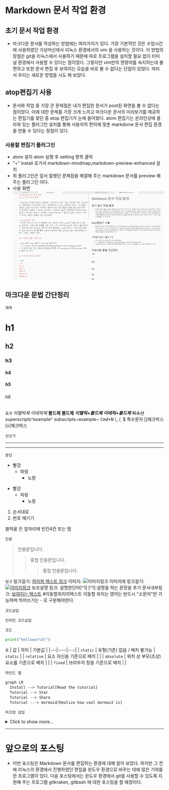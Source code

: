 # Markdown 문서 작업 환경
## 초기 문서 작업 환경

* 마크다운 문서를 작성하는 방법에는 여러가지가 있다. 가장 기본적인 것은 수업시간에 사용하였던 가상머신에서 리눅스 환경에서의 vim 을 사용하는 것이다. 이 방법의 장점은 git을 리눅스에서 사용하기 때문에 따로 프로그램을 설치할 필요 없이 터미널 환경에서 사용할 수 있다는 점이었다. 그렇지만 vim만의 명령어를 숙지하는데 불편하고 또한 문서 편집 후 보여지는 모습을 바로 볼 수 없다는 단점이 있었다. 따라서 우리는 새로운 방법을 시도 해 보았다.

## atop편집기 사용
* 문서화 작업 중 가장 큰 문제점은 내가 편집한 문서가 post된 화면을 볼 수 없다는 점이었다. 이에 대한 문제를 가장 크게 느끼고 마크다운 문서의 미리보기를 제공하는 편집기를 찾던 중 atop 편집기가 눈에 들어왔다. atom 편집기는 온라인상에 올라와 있는 플러그인 설치를 통해 사용자의 편의에 맞춘 markdonw 문서 편집 환경을 만들 수 있다는 장점이 있다.

### 사용할 편집기 플러그인

* atom 설치 atom 실행 후 setting 항목 클릭
* "+" install 로가서 markdown-mindmap,markdown-preview-enhanced 설치
* 위 플러그인은 앞서 말했던 문제점을 해결해 주는 markdown 문서를 preview 해주는 플러그인 이다.
* 사용 화면
![atom캡쳐화면](/assets/atom캡쳐화면.JPG)

## 마크다운 문법 간단정리

`제목`
# h1
## h2
### h3
#### h4
##### h5
###### h6


`효과`
*이탤릭체* _이테릭체_
**볼드체** __볼드체__
***이텔릭+볼드체*** ___이테릭+볼드체___
~~취소선~~
superscripts^example^
subscripts~example~
<kbd>Cmd+N</kbd>
\\, \/, \$ 특수문자
[]체크박스
[x]체크박스

`선긋기`
***
---


`문단`
* 빨강
  * 파랑
    * 노랑

- 빨강
  - 파랑
    - 노랑

1. 순서대로
2. 번호 매기기

  블럭을 은 앞자리에 빈칸4칸 또는 탭

`인용`
> 인용문입니다.
>> 중첩 인용문입니다.
>>> 중첩 인용문입니다.

`링크`
링크걸기: [하이퍼 텍스트 링크](http://site)
이미지: ![이미지링크](이미지이름.확장자)
이미지에 링크걸기: [![이미지링크](이미지이름.확장자)](http://site)
보조설명 링크: 설명한단어[^1] [^1]:설명을 하는 문장을 추가
문서내부링크: [보여지는 텍스트](#이동할위치의텍스트)
  #이동할위치의텍스트
  이동할 위치는 영어는 반드시 "소문자"만 가능하며 띄어쓰기는 - 로 구분해야한다.

`코드삽입`

`인라인 코드삽입`

```문법이름
코드
```

```python
print("helloworld!")
```
`표`
| 값 | 의미 | 기본값 |
|---|:---:|---:|
| `static` | 유형(기준) 없음 / 배치 불가능 | `static` |
| `relative` | 요소 자신을 기준으로 배치 |  |
| `absolute` | 위치 상 부모(조상)요소를 기준으로 배치 |  |
| `fixed` | 브라우저 창을 기준으로 배치 |  |

`마인드 맵`
```mermaid
graph LR
  Install --> Tutorial[Read the tutorial]
  Tutorial --> Star
  Tutorial --> Share
  Tutorial -.-> mermaid[Realize how cool mermaid is]
```

`마크업 삽입`
<details>
  <summary>Click to show more...</summary>
  <markdown>
- Embedded
  - _Markdown_
  </markdown>
</details>

---
# 앞으로의 포스팅
* 이번 포스팅은 Markdown 문서를 편집하는 환경에 대해 알아 보았다. 하지만 그 전에 리눅스의 환경에서 진행하였던 편집을 윈도우 환경으로 바꾸는 데에 많은 기여를 한 프로그램이 있다. 다음 포스팅에서는 윈도우 환경에서 git을 사용할 수 있도록 지원해 주는 프로그램 gitkraken, gitbash 에 대한 포스팅을 할 예정이다.
